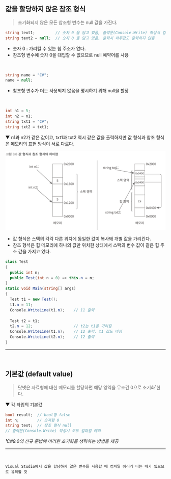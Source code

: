 ## 값을 할당하지 않은 참조 형식
> 초기화되지 않은 모든 참조형 변수는 null 값을 가진다.

```csharp
string text1;         // 숫자 0 을 담고 있음, 출력문(Console.Write) 작성시 컴파일 에러
string text2 = null;  // 숫자 0 을 담고 있음, 출력시 아무값도 출력하지 않음
```
- 숫자 0 : 가리킬 수 있는 힙 주소가 없다.
- 참조형 변수에 숫자 0을 대입할 수 없으므로 null 예약어를 사용
<br>

```csharp
string name = "C#";
name = null;
```
- 참조형 변수가 더는 사용되지 않음을 명시하기 위해 null을 할당
<br>

```csharp
int n1 = 5;
int n2 = n1;
string txt1 = "C#";
string txt2 = txt1;
```
▼ n1과 n2가 같은 값이고, txt1과 txt2 역시 같은 값을 출력하지만 값 형식과 참조 형식은 메모리의 표현 방식이 서로 다르다.

<img src="./Images/3_06.png" width="700"/>

- 값 형식은 스택의 각각 다른 위치에 동일한 값이 복사돼 개별 값을 가리킨다.
- 참조 형셕은 힙 메모리에 하나의 값만 위치한 상태에서 스택의 변수 값이 같은 힙 주소 값을 가지고 있다.

```csharp
class Test
{
  public int n;
  public Test(int n = 0) => this.n = n;
}
static void Main(string[] args)
{
  Test t1 = new Test();
  t1.n = 11;
  Console.WriteLine(t1.n);    // 11 출력

  Test t2 = t1;
  t2.n = 12;                  // t2는 t1을 가리킴
  Console.WriteLine(t1.n);    // 12 출력, t1 값도 바뀜
  Console.WriteLine(t2.n);    // 12 출력
}
```

****
<br>

## 기본값 (default value)
> 닷넷은 자료형에 대한 메모리를 할당하면 해당 영역을 무조건 0으로 초기화¹한다.

▼ 각 타입의 기본값
```csharp
bool result;  // bool형 false
int n;        // 숫자형 0
string text;  // 참조 형식 null
// 출력문(Console.Write) 작성시 모두 컴파일 에러
```

*¹C#9.0의 신규 문법에 이러한 초기화를 생략하는 방법을 제공*
****
<br>

```
Visual Studio에서 값을 할당하지 않은 변수를 사용할 때 컴파일 에러가 나는 때가 있으므로 유의할 것
```
